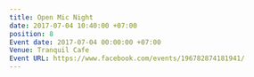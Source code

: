 ```yaml
---
title: Open Mic Night
date: 2017-07-04 10:40:00 +07:00
position: 8
Event date: 2017-07-04 00:00:00 +07:00
Venue: Tranquil Cafe
Event URL: https://www.facebook.com/events/196782874181941/
---
```


